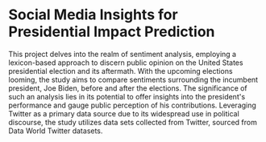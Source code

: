 # Social Media Insights for Presidential Impact Prediction
This project delves into the realm of sentiment analysis, employing a lexicon-based approach to
discern public opinion on the United States presidential election and its aftermath. With the
upcoming elections looming, the study aims to compare sentiments surrounding the incumbent
president, Joe Biden, before and after the elections. The significance of such an analysis lies in
its potential to offer insights into the president's performance and gauge public perception of his
contributions. Leveraging Twitter as a primary data source due to its widespread use in political
discourse, the study utilizes data sets collected from Twitter, sourced from Data World Twitter
datasets.
